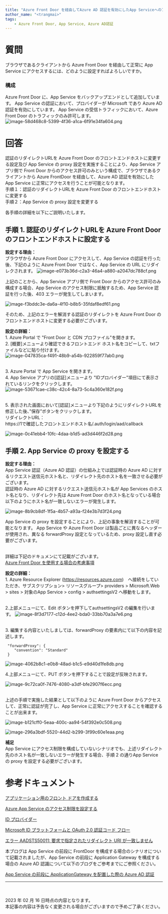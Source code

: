 ```yaml
---
title: "Azure Front Door を経由してAzure AD 認証を有効にしたApp Serviceへのアクセス"
author_name: "<trangmai>"
tags:
    - Azure Front Door, App Service, Azure AD認証
---
```


# 質問[]()
ブラウザであるクライアントから Azure Front Door を経由して正常に App Service にアクセスするには、どのように設定すればよろしいですか。
### **構成**[]()
Azure Front Door に、App Service をバックアップエンドとして追加しています。
App Service の認証において、プロバイダーが Microsoft であり Azure AD 認証を有効にしています。
App Service の受信トラフィックにおいて、Azure Front Door のトラフィックのみ許可します。
![image-58d468c8-5399-4f36-a1ca-6f91e34fa604.png]({{site.baseurl}}/media/2023/05/image-58d468c8-5399-4f36-a1ca-6f91e34fa604.png)

# 回答[]()
認証のリダイレクトURLを Azure Front Door のフロントエンドホストに変更する設定及び App Service の proxy 設定を実施することにより、App Service アプリ側で Front Door からのアクセス許可のみという構成で、ブラウザであるクライアントから Azure FrontDoor を経由して、Azure AD 認証を有効にした App Service に正常にアクセスを行うことが可能となります。
<br>手順１：認証のリダイレクトURLを Azure Front Door のフロントエンドホストに変更する
<br>手順２：App Service の proxy 設定を変更する

各手順の詳細を以下にご説明いたします。

## 手順 1. 認証のリダイレクトURLを Azure Front Door のフロントエンドホストに設定する[]()
**設定する理由：**
<br>ブラウザから Azure Front Door にアクセスして、App Service の認証を行った後、下記のように Azure Front Door ではなく、App Service の URL にリダイレクされます。
![image-e073b36d-c2a3-46a4-a880-a2047dc788cf.png]({{site.baseurl}}/media/2023/05/image-e073b36d-c2a3-46a4-a880-a2047dc788cf.png)

上記のことから、App Service アプリ側で Front Door からのアクセス許可のみ構成する場合、App Service のアクセス制限に抵触するため、App Service 認証を行った後、403 エラーが発生してしまいます。

![image-f3bddc3e-da6a-4f10-b8b5-35fdaf8edf61.png]({{site.baseurl}}/media/2023/05/image-f3bddc3e-da6a-4f10-b8b5-35fdaf8edf61.png)

そのため、上記のエラーを解消する認証のリダイレクトを Azure Front Door のフロントエンドホストに変更する必要がございます。

**設定の詳細：**
<br>1. Azure Portal で "Front Door と CDN プロファイル"を開きます。
<br>2. [概要]メニューより確認できるフロントエンド ホスト名をコピーして、txtファイルなどに貼り付けます。
![image-047835ca-f491-48b9-a54b-922859f77ab0.png]({{site.baseurl}}/media/2023/05/image-047835ca-f491-48b9-a54b-922859f77ab0.png)

<br>3. Azure Portal で App Service を開きます。
<br>4. App Service アプリの[認証]メニューより "IDプロバイダー"項目にて表示されているリンクをクリックします。
![image-53671cae-c38c-42c4-8a73-5c4a360e182f.png]({{site.baseurl}}/media/2023/05/image-53671cae-c38c-42c4-8a73-5c4a360e182f.png)

<br>5. 表示された画面において[認証]メニューより下記のようにリダイレクトURLを修正した後、”保存”ボタンをクリックします。
<br>リダイレクトURL：
<br>https://1で確認したフロントエンドホスト名/.auth/login/aad/callback 

![image-0c41ebb4-10fc-4daa-b1d5-ad3d446f2d28.png]({{site.baseurl}}/media/2023/05/image-0c41ebb4-10fc-4daa-b1d5-ad3d446f2d28.png)


## 手順 2. App Service の proxy を設定する[]()
**設定する理由：**
<br>App Service 認証（Azure AD 認証）の仕組み上では認証時の Azure AD に対するリクエスト送信元ホスト名と、リダイレクト先のホスト名を一致させる必要がございます。
<br>認証時の Azure AD に対するリクエスト送信元ホスト名が App Services のホスト名となり、リダイレクト先は Azure Front Door のホスト名となっている場合以下のようにホスト名が一致しないエラーが発生します。

![image-8b9cb8df-1f5a-4b57-a93a-f24e3b7d3f24.png]({{site.baseurl}}/media/2023/05/image-8b9cb8df-1f5a-4b57-a93a-f24e3b7d3f24.png)

App Service の proxy を設定することにより、上記の事象を解消することが可能となります。
App Service や Azure Front Door は製品ごとに異なるヘッダーが使用され、異なる forwardProxy 設定となっているため、proxy 設定し直す必要がございます。

<br>詳細は下記のドキュメンにて記載がございます。
<br>[Azure Front Door を使用する場合の考慮事項](https://learn.microsoft.com/ja-jp/azure/app-service/overview-authentication-authorization#considerations-when-using-azure-front-door)

**設定の詳細：**
<br>1. Azure Resource Explorer (https://resources.azure.com)　へ接続をしていただき、サブスクリプション> リソースグループ> providers > Microsoft.Web > sites > 対象のApp Service > config > authsettingsV2 へ移動をします。

<br>2.上部メニューにて、Edit ボタンを押下してauthsettingsV2 の編集を行います。
![image-8f3d7177-c12d-4ee2-bda0-33bb70a3a7e6.png]({{site.baseurl}}/media/2023/05/image-8f3d7177-c12d-4ee2-bda0-33bb70a3a7e6.png)

<br>3. 編集する内容といたしましては、forwardProxy の要素内にて以下の内容を記述します。
```
 "forwardProxy": {
    "convention": "Standard"
 }
```
![image-4062b8c1-e0b8-48ad-b1c5-e9d40d1fe8db.png]({{site.baseurl}}/media/2023/05/image-4062b8c1-e0b8-48ad-b1c5-e9d40d1fe8db.png)

4.上部メニューにて、PUT ボタンを押下することで設定が反映されます。

![image-9c72ca0f-7476-4080-a3df-bfe2907f6ecc.png]({{site.baseurl}}/media/2023/05/image-9c72ca0f-7476-4080-a3df-bfe2907f6ecc.png)

<br>上述の手順で実施した結果として以下のように Azure Front Door からアクセスして、正常に認証が完了し、App Service に正常にアクセスすることを確認することが出来ます。

![image-b121cff0-5eaa-400c-aa94-54f392e0c508.png]({{site.baseurl}}/media/2023/05/image-b121cff0-5eaa-400c-aa94-54f392e0c508.png)

![image-296a3bdf-5520-44d2-b299-3f99c60e1eaa.png]({{site.baseurl}}/media/2023/05/image-296a3bdf-5520-44d2-b299-3f99c60e1eaa.png)

**補足**
<br>
App Service にアクセス制限を構成していないシナリオでも、上述リダイレクト先のホスト名が一致しないエラーが発生する場合、手順 2 の通りApp Service の proxy を設定する必要がございます。

# 参考ドキュメント
[アプリケーション用のフロント ドアを作成する](https://learn.microsoft.com/ja-jp/azure/frontdoor/quickstart-create-front-door#create-a-front-door-for-your-application)

[Azure App Service のアクセス制限を設定する](https://learn.microsoft.com/ja-jp/azure/app-service/app-service-ip-restrictions)

[ID プロバイダー](https://learn.microsoft.com/ja-jp/azure/app-service/overview-authentication-authorization#identity-providers)

[Microsoft ID プラットフォームと OAuth 2.0 認証コード フロー](https://learn.microsoft.com/ja-jp/azure/active-directory/develop/v2-oauth2-auth-code-flow)

[エラー AADSTS50011: 要求で指定されたリダイレクト URI が一致しません](https://learn.microsoft.com/ja-jp/troubleshoot/azure/active-directory/error-code-aadsts50011-redirect-uri-mismatch)

本ブログは App Service の前段に FrontDoor を構成する場合のシナリオについて記載されましたが、App Service の前段に Application Gateway を構成する場合の Azure AD 認識について以下のブログをご参考までにご参照ください。

[App Service の前段に ApplicationGateway を配置した際の Azure AD 認証](https://jpazpaas.github.io/blog/2022/03/09/Application-Gateway-front-of-App-Service-auth.html)

------------------
<br>
<br>
2023 年 02 月 16 日時点の内容となります。<br>
本記事の内容は予告なく変更される場合がございますので予めご了承ください。
<br>
<br>
